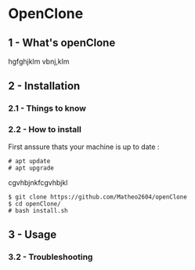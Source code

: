 # **OpenClone**


## 1 - What's openClone

hgfghjklm
vbnj,klm


## 2 - Installation

### 2.1 - Things to know

### 2.2 - How to install

First anssure thats your machine is up to date :

```
# apt update
# apt upgrade
```
  
  
cgvhbjnkfcgvhbjkl


```
$ git clone https://github.com/Matheo2604/openClone
$ cd openClone/
# bash install.sh 
```

## 3 - Usage

### 3.2 - Troubleshooting